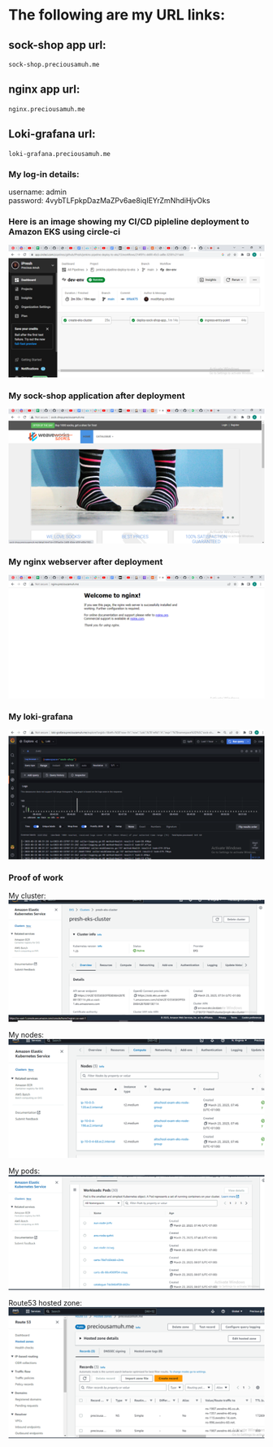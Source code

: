 # The following are my URL links:
## sock-shop app url: 

    sock-shop.preciousamuh.me

## nginx app url:

    nginx.preciousamuh.me

## Loki-grafana url:

    loki-grafana.preciousamuh.me

### My log-in details:
username: admin  
password: 4vybTLFpkpDazMaZPv6ae8iqIEYrZmNhdiHjvOks

    
### Here is an image showing my CI/CD pipleline deployment to Amazon EKS using circle-ci
![my-image](./images/circle-ci.PNG)

### My sock-shop application after deployment
![my-socks-web](./images/socks-app.PNG)

### My nginx webserver after deployment
![my-nginx-web](./images/nginx.PNG)

### My loki-grafana
![my-grafana](./images/loki-grafana.PNG)


### Proof of work

My cluster:  
![my-cluster](./images/cluster1.PNG)  

My nodes:  
![my-nodes](./images/nodegroups.PNG)  

My pods:  
![my-grafana](./images/pods.PNG)  

Route53 hosted zone:
![my-hosted-zone](./images/route53.PNG)  

